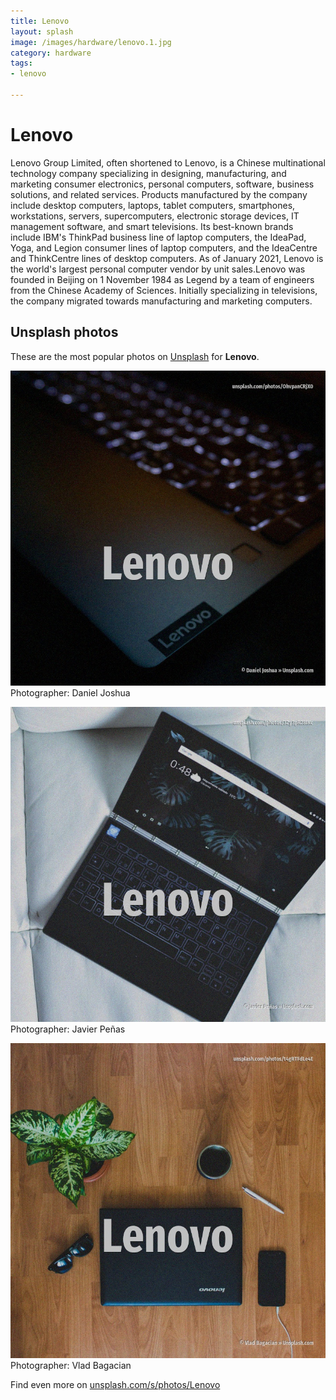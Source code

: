 ```yaml
---
title: Lenovo
layout: splash
image: /images/hardware/lenovo.1.jpg
category: hardware
tags:
- lenovo

---
```

# Lenovo

Lenovo Group Limited, often shortened to Lenovo, is a Chinese multinational technology company 
specializing in designing, manufacturing, and marketing consumer electronics, personal computers, 
software, business solutions, and related services.
Products manufactured by the company include desktop computers, laptops, tablet computers, 
smartphones, workstations, servers, supercomputers, electronic storage devices, IT management 
software, and smart televisions.
Its best-known brands include IBM's ThinkPad business line of laptop computers, the IdeaPad, Yoga, 
and Legion consumer lines of laptop computers, and the IdeaCentre and ThinkCentre lines of desktop 
computers.
As of January 2021, Lenovo is the world's largest personal computer vendor by unit sales.Lenovo was 
founded in Beijing on 1 November 1984 as Legend by a team of engineers from the Chinese Academy of 
Sciences.
Initially specializing in televisions, the company migrated towards manufacturing and marketing 
computers.

 
## Unsplash photos
These are the most popular photos on [Unsplash](https://unsplash.com) for **Lenovo**.
 
![Lenovo](/images/hardware/lenovo.1.jpg)
Photographer:  Daniel Joshua
 
![Lenovo](/images/hardware/lenovo.2.jpg)
Photographer:  Javier Peñas
 
![Lenovo](/images/hardware/lenovo.3.jpg)
Photographer:  Vlad Bagacian
 
Find even more on [unsplash.com/s/photos/Lenovo](https://unsplash.com/s/photos/Lenovo)
 

